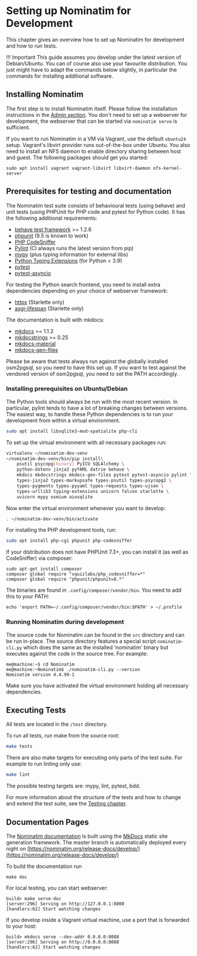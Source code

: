 # Setting up Nominatim for Development

This chapter gives an overview how to set up Nominatim for development
and how to run tests.

!!! Important
    This guide assumes you develop under the latest version of Debian/Ubuntu.
    You can of course also use your favourite distribution. You just might have
    to adapt the commands below slightly, in particular the commands for
    installing additional software.

## Installing Nominatim

The first step is to install Nominatim itself. Please follow the installation
instructions in the [Admin section](../admin/Installation.md). You don't need
to set up a webserver for development, the webserver that can be started
via `nominatim serve` is sufficient.

If you want to run Nominatim in a VM via Vagrant, use the default `ubuntu24` setup.
Vagrant's libvirt provider runs out-of-the-box under Ubuntu. You also need to
install an NFS daemon to enable directory sharing between host and guest. The
following packages should get you started:

    sudo apt install vagrant vagrant-libvirt libvirt-daemon nfs-kernel-server

## Prerequisites for testing and documentation

The Nominatim test suite consists of behavioural tests (using behave) and
unit tests (using PHPUnit for PHP code and pytest for Python code).
It has the following additional requirements:

* [behave test framework](https://behave.readthedocs.io) >= 1.2.6
* [phpunit](https://phpunit.de) (9.5 is known to work)
* [PHP CodeSniffer](https://github.com/squizlabs/PHP_CodeSniffer)
* [Pylint](https://pylint.org/) (CI always runs the latest version from pip)
* [mypy](http://mypy-lang.org/) (plus typing information for external libs)
* [Python Typing Extensions](https://github.com/python/typing_extensions) (for Python < 3.9)
* [pytest](https://pytest.org)
* [pytest-asyncio](https://pytest-asyncio.readthedocs.io)

For testing the Python search frontend, you need to install extra dependencies
depending on your choice of webserver framework:

* [httpx](https://www.python-httpx.org/) (Starlette only)
* [asgi-lifespan](https://github.com/florimondmanca/asgi-lifespan) (Starlette only)

The documentation is built with mkdocs:

* [mkdocs](https://www.mkdocs.org/) >= 1.1.2
* [mkdocstrings](https://mkdocstrings.github.io/) >= 0.25
* [mkdocs-material](https://squidfunk.github.io/mkdocs-material/)
* [mkdocs-gen-files](https://oprypin.github.io/mkdocs-gen-files/)

Please be aware that tests always run against the globally installed
osm2pgsql, so you need to have this set up. If you want to test against
the vendored version of osm2pgsql, you need to set the PATH accordingly.

### Installing prerequisites on Ubuntu/Debian

The Python tools should always be run with the most recent version.
In particular, pylint tends to have a lot of breaking changes between versions.
The easiest way, to handle these Python dependencies is to run your
development from within a virtual environment.

```sh
sudo apt install libsqlite3-mod-spatialite php-cli
```

To set up the virtual environment with all necessary packages run:

```sh
virtualenv ~/nominatim-dev-venv
~/nominatim-dev-venv/bin/pip install\
    psutil psycopg[binary] PyICU SQLAlchemy \
    python-dotenv jinja2 pyYAML datrie behave \
    mkdocs mkdocstrings mkdocs-gen-files pytest pytest-asyncio pylint \
    types-jinja2 types-markupsafe types-psutil types-psycopg2 \
    types-pygments types-pyyaml types-requests types-ujson \
    types-urllib3 typing-extensions unicorn falcon starlette \
    uvicorn mypy osmium aiosqlite
```

Now enter the virtual environment whenever you want to develop:

```sh
. ~/nominatim-dev-venv/bin/activate
```

For installing the PHP development tools, run:

```sh
sudo apt install php-cgi phpunit php-codesniffer
```

If your distribution does not have PHPUnit 7.3+, you can install it (as well
as CodeSniffer) via composer:

```
sudo apt-get install composer
composer global require "squizlabs/php_codesniffer=*"
composer global require "phpunit/phpunit=8.*"
```

The binaries are found in `.config/composer/vendor/bin`. You need to add this
to your PATH:

```
echo 'export PATH=~/.config/composer/vendor/bin:$PATH' > ~/.profile
```

### Running Nominatim during development

The source code for Nominatim can be found in the `src` directory and can
be run in-place. The source directory features a special script
`nominatim-cli.py` which does the same as the installed 'nominatim' binary
but executes against the code in the source tree. For example:

```
me@machine:~$ cd Nominatim
me@machine:~Nominatim$ ./nominatim-cli.py --version
Nominatim version 4.4.99-1
```

Make sure you have activated the virtual environment holding all
necessary dependencies.

## Executing Tests

All tests are located in the `/test` directory.

To run all tests, run make from the source root:

```sh
make tests
```

There are also make targets for executing only parts of the test suite.
For example to run linting only use:

```sh
make lint
```

The possible testing targets are: mypy, lint, pytest, bdd.

For more information about the structure of the tests and how to change and
extend the test suite, see the [Testing chapter](Testing.md).

## Documentation Pages

The [Nominatim documentation](https://nominatim.org/release-docs/develop/) is
built using the [MkDocs](https://www.mkdocs.org/) static site generation
framework. The master branch is automatically deployed every night on
[https://nominatim.org/release-docs/develop/](https://nominatim.org/release-docs/develop/)

To build the documentation run

```
make doc
```


For local testing, you can start webserver:

```
build> make serve-doc
[server:296] Serving on http://127.0.0.1:8000
[handlers:62] Start watching changes
```

If you develop inside a Vagrant virtual machine, use a port that is forwarded
to your host:

```
build> mkdocs serve --dev-addr 0.0.0.0:8088
[server:296] Serving on http://0.0.0.0:8088
[handlers:62] Start watching changes
```
